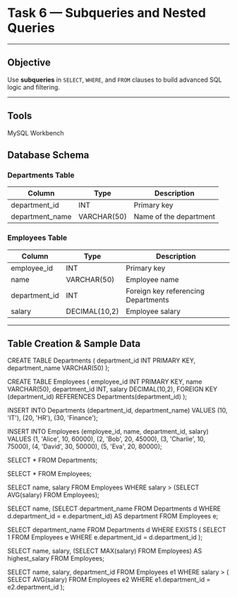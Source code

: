 # Task 6 — Subqueries and Nested Queries  
  


---

## Objective
Use **subqueries** in `SELECT`, `WHERE`, and `FROM` clauses to build advanced SQL logic and filtering.

---
## Tools
MySQL Workbench

##  Database Schema

###  Departments Table
| Column | Type | Description |
|--------|------|-------------|
| department_id | INT | Primary key |
| department_name | VARCHAR(50) | Name of the department |

###  Employees Table
| Column | Type | Description |
|--------|------|-------------|
| employee_id | INT | Primary key |
| name | VARCHAR(50) | Employee name |
| department_id | INT | Foreign key referencing Departments |
| salary | DECIMAL(10,2) | Employee salary |

---

##  Table Creation & Sample Data

CREATE TABLE Departments (
    department_id INT PRIMARY KEY,
    department_name VARCHAR(50)
);

CREATE TABLE Employees (
    employee_id INT PRIMARY KEY,
    name VARCHAR(50),
    department_id INT,
    salary DECIMAL(10,2),
    FOREIGN KEY (department_id) REFERENCES Departments(department_id)
);

INSERT INTO Departments (department_id, department_name) VALUES
(10, 'IT'),
(20, 'HR'),
(30, 'Finance');

INSERT INTO Employees (employee_id, name, department_id, salary) VALUES
(1, 'Alice', 10, 60000),
(2, 'Bob', 20, 45000),
(3, 'Charlie', 10, 75000),
(4, 'David', 30, 50000),
(5, 'Eva', 20, 80000);

SELECT * FROM Departments;

SELECT * FROM Employees;

SELECT name, salary
FROM Employees
WHERE salary > (SELECT AVG(salary) FROM Employees);

SELECT 
    name,
    (SELECT department_name 
     FROM Departments d 
     WHERE d.department_id = e.department_id) AS department
FROM Employees e;

SELECT department_name
FROM Departments d
WHERE EXISTS (
    SELECT 1
    FROM Employees e
    WHERE e.department_id = d.department_id
);

SELECT 
    name,
    salary,
    (SELECT MAX(salary) FROM Employees) AS highest_salary
FROM Employees;

SELECT name, salary, department_id
FROM Employees e1
WHERE salary > (
    SELECT AVG(salary)
    FROM Employees e2
    WHERE e1.department_id = e2.department_id
);



